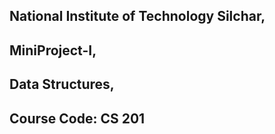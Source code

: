 ## National Institute of Technology Silchar,
## MiniProject-I,
## Data Structures,
## Course Code: CS 201
